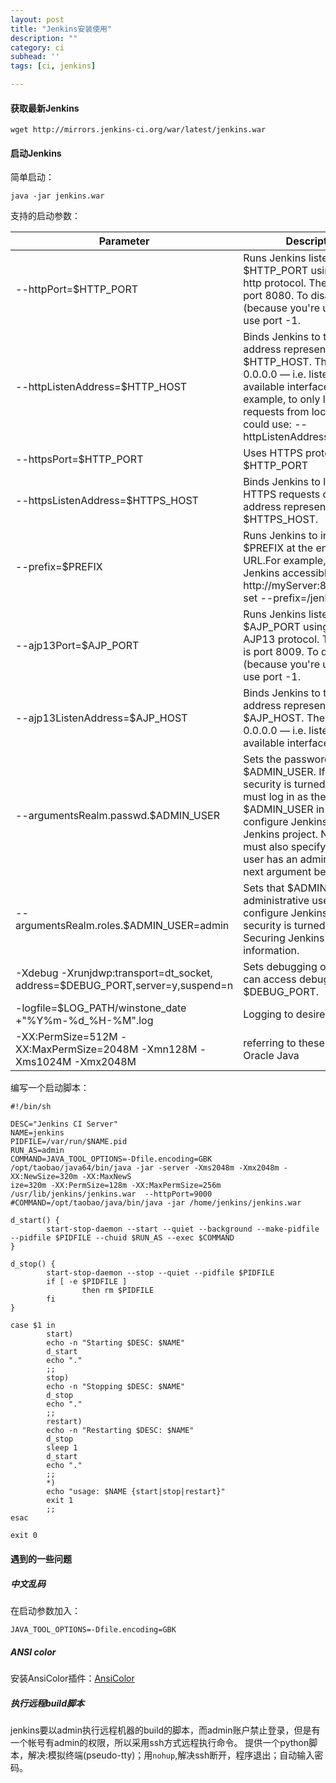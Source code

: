 ```yaml
---
layout: post
title: "Jenkins安装使用"
description: ""
category: ci
subhead: ''
tags: [ci, jenkins]

---
```

#### 获取最新Jenkins

    wget http://mirrors.jenkins-ci.org/war/latest/jenkins.war
 
#### 启动Jenkins


简单启动：

    java -jar jenkins.war
    
支持的启动参数：





| Parameter | Description |
|-----------|-------------|| --httpPort=$HTTP_PORT | Runs Jenkins listener on port $HTTP_PORT using standard http protocol. The default is port 8080. To disable (because you're using https), use port -1. || --httpListenAddress=$HTTP_HOST | Binds Jenkins to the IP address represented by $HTTP_HOST. The default is 0.0.0.0 — i.e. listening on all available interfaces. For example, to only listen for requests from localhost, you could use: --httpListenAddress=127.0.0.1 || --httpsPort=$HTTP_PORT | Uses HTTPS protocol on port $HTTP_PORT || --httpsListenAddress=$HTTPS_HOST | Binds Jenkins to listen for HTTPS requests on the IP address represented by $HTTPS_HOST. || --prefix=$PREFIX | Runs Jenkins to include the $PREFIX at the end of the URL.For example, to make Jenkins accessible at http://myServer:8080/jenkins, set --prefix=/jenkins || --ajp13Port=$AJP_PORT | Runs Jenkins listener on port $AJP_PORT using standard AJP13 protocol. The default is port 8009. To disable (because you're using https), use port -1. || --ajp13ListenAddress=$AJP_HOST | Binds Jenkins to the IP address represented by $AJP_HOST. The default is 0.0.0.0 — i.e. listening on all available interfaces. || --argumentsRealm.passwd.$ADMIN_USER | Sets the password for user $ADMIN_USER. If Jenkins security is turned on, you must log in as the $ADMIN_USER in order to configure Jenkins or a Jenkins project. NOTE: You must also specify that this user has an admin role. (See next argument below). || --argumentsRealm.roles.$ADMIN_USER=admin | Sets that $ADMIN_USER is an administrative user and can configure Jenkins if Jenkins' security is turned on. See Securing Jenkins for more information. || -Xdebug -Xrunjdwp:transport=dt_socket,<br>address=$DEBUG_PORT,server=y,suspend=n | Sets debugging on and you can access debug on $DEBUG_PORT. || -logfile=$LOG_PATH/winstone_date +"%Y</del>%m-%d_%H-%M".log | Logging to desired file || -XX:PermSize=512M -XX:MaxPermSize=2048M -Xmn128M -Xms1024M -Xmx2048M | referring to these options for Oracle Java |

  
编写一个启动脚本：

    #!/bin/sh
     
    DESC="Jenkins CI Server"
    NAME=jenkins
    PIDFILE=/var/run/$NAME.pid
    RUN_AS=admin
    COMMAND=JAVA_TOOL_OPTIONS=-Dfile.encoding=GBK /opt/taobao/java64/bin/java -jar -server -Xms2048m -Xmx2048m -XX:NewSize=320m -XX:MaxNewS
    ize=320m -XX:PermSize=128m -XX:MaxPermSize=256m /usr/lib/jenkins/jenkins.war  --httpPort=9000
    #COMMAND=/opt/taobao/java/bin/java -jar /home/jenkins/jenkins.war
     
    d_start() {
            start-stop-daemon --start --quiet --background --make-pidfile --pidfile $PIDFILE --chuid $RUN_AS --exec $COMMAND
    }
     
    d_stop() {
            start-stop-daemon --stop --quiet --pidfile $PIDFILE
            if [ -e $PIDFILE ]
                    then rm $PIDFILE
            fi
    }
     
    case $1 in
            start)
            echo -n "Starting $DESC: $NAME"
            d_start
            echo "."
            ;;
            stop)
            echo -n "Stopping $DESC: $NAME"
            d_stop
            echo "."
            ;;
            restart)
            echo -n "Restarting $DESC: $NAME"
            d_stop
            sleep 1
            d_start
            echo "."
            ;;
            *)
            echo "usage: $NAME {start|stop|restart}"
            exit 1
            ;;
    esac
     
    exit 0

#### 遇到的一些问题

##### 中文乱码

在启动参数加入：

    JAVA_TOOL_OPTIONS=-Dfile.encoding=GBK 
    
##### ANSI color    
安装AnsiColor插件：[AnsiColor](https://wiki.jenkins-ci.org/display/JENKINS/AnsiColor+Plugin)

##### 执行远程build脚本

jenkins要以admin执行远程机器的build的脚本，而admin账户禁止登录，但是有一个帐号有admin的权限，所以采用ssh方式远程执行命令。
提供一个python脚本，解决:模拟终端(pseudo-tty)；用`nohup`,解决ssh断开，程序退出；自动输入密码。

 <script src="https://gist.github.com/lichengwu/7960277.js" />

